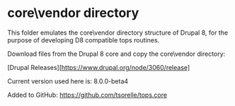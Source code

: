 core\vendor directory
=====================

This folder emulates the core\vendor directory structure of Drupal 8, for the purpose of developing D8 compatible tops routines.

Download files from the Drupal 8 core and copy the core\vendor directory:

[Drupal Releases][https://www.drupal.org/node/3060/release]

Current version used here is: 8.0.0-beta4

Added to GitHub: https://github.com/tsorelle/tops.core

